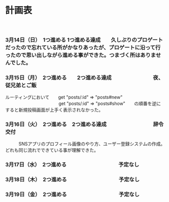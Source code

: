 # 計画表

　　　　　　　　　　　　　　　
### 3月14日（日）　1つ進める   1つ進める達成　　久しぶりのプロゲートだったので忘れている所がかなりあったが、プロゲートに沿って行ったので思い出しながら進める事ができた。つまづく所はありませんでした。

### 3月15日（月）　2つ進める　　2つ進める達成　　　　　　　　夜、従兄弟とご飯
  ルーティングにおいて　　get "posts/:id" => "posts#new"
  　　　　　　　　　　　　get "posts/:id" => "posts#show"　　の順番を逆にすると新規投稿画面が上手く表示されなかった。
　

### 3月16日（火）　2つ進める　2つ進める達成　　　　　　　　　辞令交付
　　　SNSアプリのプロフィール画像のやり方、ユーザー登録システムの作成。どれも同じ流れでできている事が理解できた。


### 3月17日（水）　2つ進める　　　　　　　　　　予定なし
### 3月18日（木）　2つ進める　　　　　　　　　　予定なし
### 3月19日（金）　2つ進める　　　　　　　　　　予定なし
